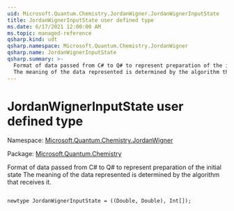 ```yaml
---
uid: Microsoft.Quantum.Chemistry.JordanWigner.JordanWignerInputState
title: JordanWignerInputState user defined type
ms.date: 6/17/2021 12:00:00 AM
ms.topic: managed-reference
qsharp.kind: udt
qsharp.namespace: Microsoft.Quantum.Chemistry.JordanWigner
qsharp.name: JordanWignerInputState
qsharp.summary: >-
  Format of data passed from C# to Q# to represent preparation of the initial state
  The meaning of the data represented is determined by the algorithm that receives it.
---
```


# JordanWignerInputState user defined type

Namespace: [Microsoft.Quantum.Chemistry.JordanWigner](xref:Microsoft.Quantum.Chemistry.JordanWigner)

Package: [Microsoft.Quantum.Chemistry](https://nuget.org/packages/Microsoft.Quantum.Chemistry)


Format of data passed from C# to Q# to represent preparation of the initial stateThe meaning of the data represented is determined by the algorithm that receives it.

```qsharp

newtype JordanWignerInputState = ((Double, Double), Int[]);
```

